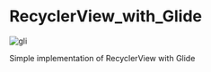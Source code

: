# RecyclerView_with_Glide
![gli](https://user-images.githubusercontent.com/15268903/56165082-df539800-5ff3-11e9-81f7-6b9371a9c188.gif)


Simple implementation of RecyclerView with Glide
